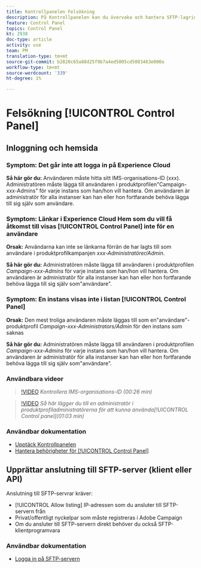 ```yaml
---
title: Kontrollpanelen Felsökning
description: På Kontrollpanelen kan du övervaka och hantera SFTP-lagringen per instans och IP-adresser för tillåtelselista.
feature: Control Panel
topics: Control Panel
kt: 2938
doc-type: article
activity: use
team: PM
translation-type: tm+mt
source-git-commit: b2820c65a88d25f9b7a4ed5005cd5083463e000a
workflow-type: tm+mt
source-wordcount: '339'
ht-degree: 1%

---
```



# Felsökning [!UICONTROL Control Panel]

## Inloggning och hemsida

### Symptom: Det går inte att logga in på Experience Cloud

**Så här gör du:**
Användaren måste hitta sitt IMS-organisations-ID (xxx). Administratören måste lägga till användaren i produktprofilen&quot;Campaign-xxx-Admins&quot; för varje instans som han/hon vill hantera. Om användaren är administratör för alla instanser kan han eller hon fortfarande behöva lägga till sig själv som användare.

### Symptom: Länkar i Experience Cloud Hem som du vill få åtkomst till visas [!UICONTROL Control Panel] inte för en användare

**Orsak:**
Användarna kan inte se länkarna förrän de har lagts till som användare i produktprofilkampanjen _xxx-Administratörer/Admin_.

**Så här gör du:**
Administratören måste lägga till användaren i produktprofilen _Campaign-xxx-Admins_ för varje instans som han/hon vill hantera. Om användaren är administratör för alla instanser kan han eller hon fortfarande behöva lägga till sig själv som&quot;användare&quot;.

### Symptom: En instans visas inte i listan [!UICONTROL Control Panel]

**Orsak:**
Den mest troliga användaren måste läggas till som en&quot;användare&quot;-produktprofil _Campaign-xxx-Administrators/Admin_ för den instans som saknas

**Så här gör du:**
Administratören måste lägga till användaren i produktprofilen _Campaign-xxx-Admins_ för varje instans som han/hon vill hantera. Om användaren är administratör för alla instanser kan han eller hon fortfarande behöva lägga till sig själv som&quot;användare&quot;.

### Användbara videor

>[!VIDEO](https://video.tv.adobe.com/v/27183?quality=12)
*Kontrollera IMS-organisations-ID (00:26 min)*

>[!VIDEO](https://video.tv.adobe.com/v/27147?quality=12)
*Så här lägger du till en administratör i produktprofiladministratörerna för att kunna använda[!UICONTROL Control panel](01:03 min)*

### Användbar dokumentation

* [Upptäck Kontrollpanelen](https://helpx.adobe.com/campaign/kb/control-panel-overview.html)
* [Hantera behörigheter för [!UICONTROL Control Panel]](https://helpx.adobe.com/campaign/kb/control-panel-access.html)

## Upprättar anslutning till SFTP-server (klient eller API)

Anslutning till SFTP-servrar kräver:

* [!UICONTROL Allow listing] IP-adressen som du ansluter till SFTP-servern från
* Privat/offentligt nyckelpar som måste registreras i Adobe Campaign
* Om du ansluter till SFTP-servern direkt behöver du också SFTP-klientprogramvara

### Användbar dokumentation

* [Logga in på SFTP-servern](https://helpx.adobe.com/campaign/kb/control-panel-sftp.html#LoggingintoyourSFTPserver)

